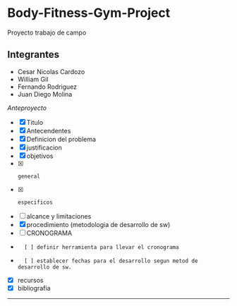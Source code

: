 # Body-Fitness-Gym-Project
Proyecto trabajo de campo

## Integrantes

* Cesar Nicolas Cardozo
* William Gil
* Fernando Rodriguez
* Juan Diego Molina

*Anteproyecto*
-	[x] Titulo
-	[x] Antecendentes
-	[x] Definicion del problema
-	[x] justificacion
-	[x] objetivos
-	[x] 	general
-	[x] 	especificos
-	[ ] alcance y limitaciones
-	[x] procedimiento (metodologia de desarrollo de sw)
-	[ ] CRONOGRAMA
-		[ ] definir herramienta para llevar el cronograma
-		[ ] establecer fechas para el desarrollo segun metod de desarrollo de sw.
-	[x] recursos
-	[x] bibliografia
---------------------------------------------------------------
